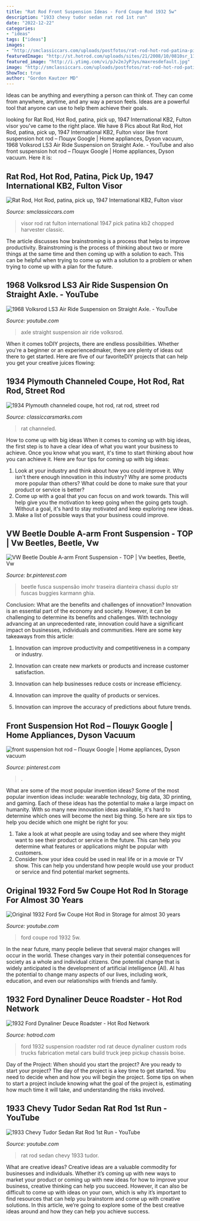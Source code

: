 ```yaml
---
title: "Rat Rod Front Suspension Ideas - Ford Coupe Rod 1932 5w"
description: "1933 chevy tudor sedan rat rod 1st run"
date: "2022-12-22"
categories:
- "ideas"
tags: ["ideas"]
images:
- "http://smclassiccars.com/uploads/postfotos/rat-rod-hot-rod-patina-pick-up-1947-international-kb2-fulton-visor-chopped-4.JPG"
featuredImage: "http://st.hotrod.com/uploads/sites/21/2008/10/0810sr_11_z-1932_ford_dynaliner_deuce_roadster-front_suspension.jpg"
featured_image: "http://i.ytimg.com/vi/pJv2eJyPJys/maxresdefault.jpg"
image: "http://smclassiccars.com/uploads/postfotos/rat-rod-hot-rod-patina-pick-up-1947-international-kb2-fulton-visor-chopped-4.JPG"
ShowToc: true
author: "Gordon Kautzer MD"
---
```



Ideas can be anything and everything a person can think of. They can come from anywhere, anytime, and any way a person feels. Ideas are a powerful tool that anyone can use to help them achieve their goals.

	

		
looking for Rat Rod, Hot Rod, patina, pick up, 1947 International KB2, Fulton visor you've came to the right place. We have 8 Pics about Rat Rod, Hot Rod, patina, pick up, 1947 International KB2, Fulton visor like front suspension hot rod – Пошук Google | Home appliances, Dyson vacuum, 1968 Volksrod LS3 Air Ride Suspension on Straight Axle. - YouTube and also front suspension hot rod – Пошук Google | Home appliances, Dyson vacuum. Here it is:
		
    
## Rat Rod, Hot Rod, Patina, Pick Up, 1947 International KB2, Fulton Visor

<img loading=lazy src="http://smclassiccars.com/uploads/postfotos/rat-rod-hot-rod-patina-pick-up-1947-international-kb2-fulton-visor-chopped-4.JPG" onerror="this.onerror=null;this.src='https://tse4.mm.bing.net/th?id=OIP.EyUJ_ih9LK38J6I-8tffCQHaFi&amp;pid=15.1';" alt="Rat Rod, Hot Rod, patina, pick up, 1947 International KB2, Fulton visor">

_Source: smclassiccars.com_

>visor rod rat fulton international 1947 pick patina kb2 chopped harvester classic. 

	

The article discusses how brainstroming is a process that helps to improve productivity. Brainstroming is the process of thinking about two or more things at the same time and then coming up with a solution to each. This can be helpful when trying to come up with a solution to a problem or when trying to come up with a plan for the future.

    
## 1968 Volksrod LS3 Air Ride Suspension On Straight Axle. - YouTube

<img loading=lazy src="https://i.ytimg.com/vi/76SEzFjKe38/maxresdefault.jpg" onerror="this.onerror=null;this.src='https://tse4.mm.bing.net/th?id=OIP.58q6z2dLJ824Xo3XQ2Zu_AHaEK&amp;pid=15.1';" alt="1968 Volksrod LS3 Air Ride Suspension on Straight Axle. - YouTube">

_Source: youtube.com_

>axle straight suspension air ride volksrod. 

	

When it comes toDIY projects, there are endless possibilities. Whether you're a beginner or an experiencedmaker, there are plenty of ideas out there to get started. Here are five of our favoriteDIY projects that can help you get your creative juices flowing: 

    
## 1934 Plymouth Channeled Coupe, Hot Rod, Rat Rod, Street Rod

<img loading=lazy src="http://classiccarsmarks.com/images/full/1934-plymouth-channeled-coupe-hot-rod-rat-rod-street-rod-1.jpg" onerror="this.onerror=null;this.src='https://tse1.mm.bing.net/th?id=OIP.HzAeb9-8uoL97fTKjFBDtQHaFj&amp;pid=15.1';" alt="1934 Plymouth channeled coupe, hot rod, rat rod, street rod">

_Source: classiccarsmarks.com_

>rat channeled. 

	

How to come up with big ideas
When it comes to coming up with big ideas, the first step is to have a clear idea of what you want your business to achieve. Once you know what you want, it's time to start thinking about how you can achieve it. Here are four tips for coming up with big ideas: 
1. Look at your industry and think about how you could improve it. Why isn't there enough innovation in this industry? Why are some products more popular than others? What could be done to make sure that your product or service is better?
2. Come up with a goal that you can focus on and work towards. This will help give you the motivation to keep going when the going gets tough. Without a goal, it's hard to stay motivated and keep exploring new ideas. 
3. Make a list of possible ways that your business could improve.

    
## VW Beetle Double A-arm Front Suspension - TOP | Vw Beetles, Beetle, Vw

<img loading=lazy src="https://i.pinimg.com/736x/7f/10/a9/7f10a984ffaa4c6b9634b5d6ca771577.jpg" onerror="this.onerror=null;this.src='https://tse1.mm.bing.net/th?id=OIP.OLO4BKSWFPtY-XW93njgewHaFj&amp;pid=15.1';" alt="VW Beetle Double A-arm Front Suspension - TOP | Vw beetles, Beetle, Vw">

_Source: br.pinterest.com_

>beetle fusca suspensão imohr traseira dianteira chassi duplo str fuscas buggies karmann ghia. 

	

Conclusion: What are the benefits and challenges of innovation?
Innovation is an essential part of the economy and society. However, it can be challenging to determine its benefits and challenges. With technology advancing at an unprecedented rate, innovation could have a significant impact on businesses, individuals and communities. Here are some key takeaways from this article:
1. Innovation can improve productivity and competitiveness in a company or industry.

2. Innovation can create new markets or products and increase customer satisfaction.

3. Innovation can help businesses reduce costs or increase efficiency.

4. Innovation can improve the quality of products or services.

5. Innovation can improve the accuracy of predictions about future trends.

    
## Front Suspension Hot Rod – Пошук Google | Home Appliances, Dyson Vacuum

<img loading=lazy src="https://i.pinimg.com/originals/02/b1/59/02b159993144e9f99975967885c84c17.png" onerror="this.onerror=null;this.src='https://tse4.mm.bing.net/th?id=OIP.xCsj3qitd4pcpGTi6NpMtAHaFj&amp;pid=15.1';" alt="front suspension hot rod – Пошук Google | Home appliances, Dyson vacuum">

_Source: pinterest.com_

>. 

	

What are some of the most popular invention ideas?
Some of the most popular invention ideas include: wearable technology, big data, 3D printing, and gaming. Each of these ideas has the potential to make a large impact on humanity. With so many new innovation ideas available, it's hard to determine which ones will become the next big thing. So here are six tips to help you decide which one might be right for you: 
1) Take a look at what people are using today and see where they might want to see their product or service in the future. This can help you determine what features or applications might be popular with customers. 
2) Consider how your idea could be used in real life or in a movie or TV show. This can help you understand how people would use your product or service and find potential market segments.

    
## Original 1932 Ford 5w Coupe Hot Rod In Storage For Almost 30 Years

<img loading=lazy src="http://i1.ytimg.com/vi/AdD9hZxiORg/maxresdefault.jpg" onerror="this.onerror=null;this.src='https://tse4.mm.bing.net/th?id=OIP.TgxyTIDDxb0pzCbB-gvfAwHaEK&amp;pid=15.1';" alt="Original 1932 Ford 5w Coupe Hot Rod in Storage for almost 30 years">

_Source: youtube.com_

>ford coupe rod 1932 5w. 

	

In the near future, many people believe that several major changes will occur in the world. These changes vary in their potential consequences for society as a whole and individual citizens. One potential change that is widely anticipated is the development of artificial intelligence (AI). AI has the potential to change many aspects of our lives, including work, education, and even our relationships with friends and family.

    
## 1932 Ford Dynaliner Deuce Roadster - Hot Rod Network

<img loading=lazy src="http://st.hotrod.com/uploads/sites/21/2008/10/0810sr_11_z-1932_ford_dynaliner_deuce_roadster-front_suspension.jpg" onerror="this.onerror=null;this.src='https://tse4.mm.bing.net/th?id=OIP.lE407x73LDVe-nk4bWyKGwHaFj&amp;pid=15.1';" alt="1932 Ford Dynaliner Deuce Roadster - Hot Rod Network">

_Source: hotrod.com_

>ford 1932 suspension roadster rod rat deuce dynaliner custom rods trucks fabrication metal cars build truck jeep pickup chassis boise. 

	

Day of the Project: When should you start the project?
Are you ready to start your project? The day of the project is a key time to get started. You need to decide when and how you will begin the project. Some tips on when to start a project include knowing what the goal of the project is, estimating how much time it will take, and understanding the risks involved.

    
## 1933 Chevy Tudor Sedan Rat Rod 1st Run - YouTube

<img loading=lazy src="http://i.ytimg.com/vi/pJv2eJyPJys/maxresdefault.jpg" onerror="this.onerror=null;this.src='https://tse3.mm.bing.net/th?id=OIP.O-R0SFnE5mpsMJ9a1uNcTQHaEK&amp;pid=15.1';" alt="1933 Chevy Tudor Sedan Rat Rod 1st Run - YouTube">

_Source: youtube.com_

>rat rod sedan chevy 1933 tudor. 

	

What are creative ideas?
Creative ideas are a valuable commodity for businesses and individuals. Whether it’s coming up with new ways to market your product or coming up with new ideas for how to improve your business, creative thinking can help you succeed. However, it can also be difficult to come up with ideas on your own, which is why it’s important to find resources that can help you brainstorm and come up with creative solutions. In this article, we’re going to explore some of the best creative ideas around and how they can help you achieve success.

